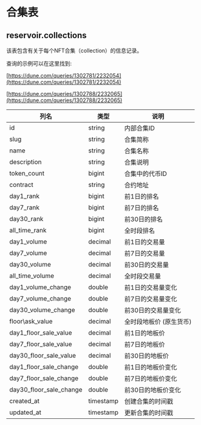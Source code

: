 # 合集表

## **reservoir.collections**

该表包含有关于每个NFT合集（collection）的信息记录。

查询的示例可以在这里找到:

[https://dune.com/queries/1302781/2232054](https://dune.com/queries/1302781/2232054)

[https://dune.com/queries/1302788/2232065](https://dune.com/queries/1302788/2232065)

| **列名**            | **类型**  | **说明**                             |
|----------------------------|-----------|---------------------------------------------|
| id                         | string    | 内部合集ID                      |
| slug                       | string    | 合集简称                             |
| name                       | string    | 合集名称                             |
| description                | string    | 合集说明                      |
| token\_count               | bigint    | 合集中的代币ID           |
| contract                   | string    | 合约地址                            |
| day1\_rank                 | bigint    | 前1日的排名                 |
| day7\_rank                 | bigint    | 前7日的排名              |
| day30\_rank                | bigint    | 前30日的排名             |
| all\_time\_rank            | bigint    | 全时段排名                            |
| day1\_volume               | decimal   | 前1日的交易量            |
| day7\_volume               | decimal   | 前7日的交易量         |
| day30\_volume              | decimal   | 前30日的交易量        |
| all\_time\_volume          | decimal   | 全时段交易量                       |
| day1\_volume\_change       | double    | 前1日的交易量变化     |
| day7\_volume\_change       | double    | 前7日的交易量变化  |
| day30\_volume\_change      | double    | 前30日的交易量变化 |
| floor\ask\_value           | decimal   | 全时段地板价 (原生货币)  |
| day1\_floor\_sale\_value   | decimal   | 前1日的地板价       |
| day7\_floor\_sale\_value   | decimal   | 前7日的地板价                |
| day30\_floor\_sale\_value  | decimal   | 前30日的地板价                |
| day1\_floor\_sale\_change  | double    | 前1日的地板价变化   |
| day7\_floor\_sale\_change  | double    | 前7日的地板价变化     |
| day30\_floor\_sale\_change | double    | 前30日的地板价变化    |
| created\_at                | timestamp | 创建合集的时间戳        |
| updated\_at                | timestamp | 更新合集的时间戳        |                                                               |
